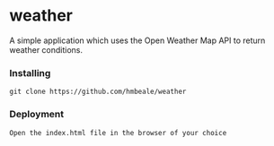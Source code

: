 # weather
A simple application which uses the Open Weather Map API to return weather conditions. 

### Installing
```
git clone https://github.com/hmbeale/weather
```

### Deployment
```
Open the index.html file in the browser of your choice
```

